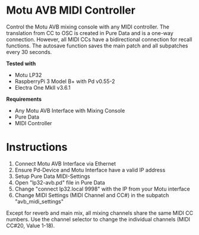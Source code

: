 # Motu AVB MIDI Controller

Control the Motu AVB mixing console with any MIDI controller. The translation from CC to OSC is created in Pure Data and is a one-way connection. However, all MIDI CCs have a bidirectional connection for recall functions. The autosave function saves the main patch and all subpatches every 30 seconds.

**Tested with**
- Motu LP32
- RaspberryPi 3 Model B+ with Pd v0.55-2
- Electra One MkII v3.6.1

**Requirements**
- Any Motu AVB Interface with Mixing Console
- Pure Data
- MIDI Controller

# Instructions
1. Connect Motu AVB Interface via Ethernet
2. Ensure Pd-Device and Motu Interface have a valid IP address
3. Setup Pure Data MIDI-Settings
4. Open "lp32-avb.pd" file in Pure Data
5. Change "connect lp32.local 9998" with the IP from your Motu interface
6. Change MIDI Settings (MIDI Channel and CC#) in the subpatch "avb_midi_settings"

Except for reverb and main mix, all mixing channels share the same MIDI CC numbers. Use the channel selector to change the individual channels (MIDI CC#20, Value 1-18).
